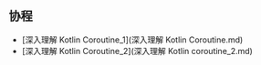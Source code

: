 ## 协程

* [深入理解 Kotlin Coroutine_1](深入理解 Kotlin Coroutine.md)
* [深入理解 Kotlin Coroutine_2](深入理解 Kotlin coroutine_2.md)
